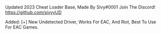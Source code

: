 Updated 2023 Cheat Loader Base, Made By Sivy#0001
Join The Discord! https://github.com/sivyyUD


Added:
[+] New Undetected Driver, Works For EAC, And Riot, Best To Use For EAC Games.
